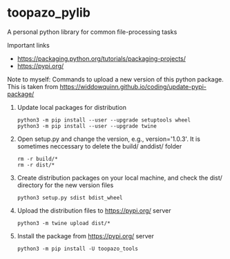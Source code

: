 # toopazo_pylib
A personal python library for common file-processing tasks

Important links
- https://packaging.python.org/tutorials/packaging-projects/
- https://pypi.org/

Note to myself: Commands to upload a new version of this python package. 
This is taken from https://widdowquinn.github.io/coding/update-pypi-package/

1. Update local packages for distribution
    ```
    python3 -m pip install --user --upgrade setuptools wheel
    python3 -m pip install --user --upgrade twine 
    ```
2. Open setup.py and change the version, e.g., version='1.0.3'.
It is sometimes neccessary to delete the build/ anddist/ folder
    ```
    rm -r build/*
    rm -r dist/*
    ```
3. Create distribution packages on your local machine, and check
the dist/ directory for the new version files
    ```
    python3 setup.py sdist bdist_wheel
    ```
4. Upload the distribution files to https://pypi.org/ server
    ```
    python3 -m twine upload dist/*
    ```
5. Install the package from https://pypi.org/ server
    ```
    python3 -m pip install -U toopazo_tools
    ```



